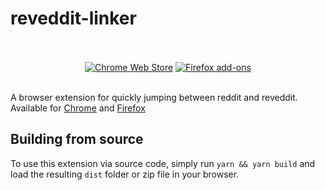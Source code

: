# reveddit-linker

<p align="center">
  </br></br>
  <a href="https://chrome.google.com/webstore/detail/revddit-linker/jgnigeenijnjlahckhfomimnjadmkmah">
    <img src="https://i.imgur.com/B0i5sn3.png" alt="Chrome Web Store"></a>
  <a href="https://addons.mozilla.org/en-US/firefox/addon/reveddit-linker/">
    <img src="https://i.imgur.com/dvof8rG.png" alt="Firefox add-ons"></a>
  </br></br>
</p>


A browser extension for quickly jumping between reddit and reveddit. Available for [Chrome](https://chrome.google.com/webstore/detail/revddit-linker/jgnigeenijnjlahckhfomimnjadmkmah) and [Firefox](https://addons.mozilla.org/en-US/firefox/addon/reveddit-linker/)

## Building from source

To use this extension via source code, simply run `yarn && yarn build` and load the resulting `dist` folder or zip file in your browser.
